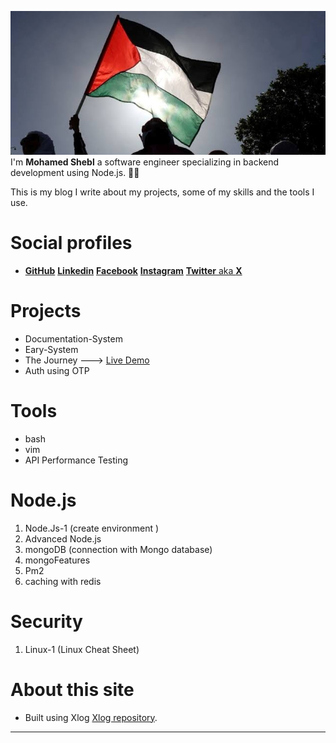 ![](/public/ea1589d724c3729739b3c6e4b2bffd741d649e83cb2feca49d5e10a9eeebbc34.jpg)
I'm **Mohamed Shebl** a software engineer specializing in backend development using Node.js. :technologist:

This is my blog I write about my projects, some of my skills and the tools I use.

# Social profiles

* [**GitHub**](https://www.github.com/Adosh74) [**Linkedin**](https://www.linkedin.com/in/shebl74) [**Facebook**](https://www.facebook.com/shebl74)  [**Instagram**](https://www.instagram.com/shebl0x01) [**Twitter** aka **X**](https://twitter.com/mohamedhamdii74)

# Projects

* Documentation-System
* Eary-System
* The Journey ---> [Live Demo](https://the-journey-q5g0.onrender.com/)
* Auth using OTP

# Tools

* bash
* vim
* API Performance Testing

# Node.js

 1. Node.Js-1 (create environment )
 2. Advanced Node.js
 3. mongoDB (connection with Mongo database)
 4. mongoFeatures
 5. Pm2
 6. caching with redis

# Security

 1. Linux-1 (Linux Cheat Sheet)

# About this site

* Built using Xlog [Xlog repository](https://github.com/emad-elsaid/xlog).

----
